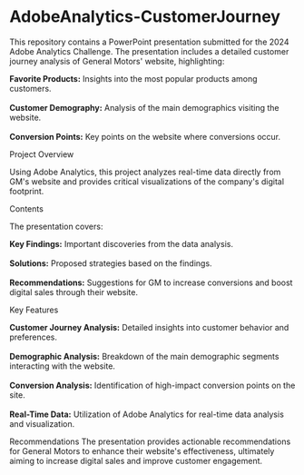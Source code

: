 # AdobeAnalytics-CustomerJourney

This repository contains a PowerPoint presentation submitted for the 2024 Adobe Analytics Challenge. The presentation includes a detailed customer journey analysis of General Motors' website, highlighting:

**Favorite Products:** Insights into the most popular products among customers.
<br>
</br>
**Customer Demography:** Analysis of the main demographics visiting the website.
<br>
</br>
**Conversion Points:** Key points on the website where conversions occur.

Project Overview

Using Adobe Analytics, this project analyzes real-time data directly from GM's website and provides critical visualizations of the company's digital footprint.

Contents

The presentation covers:

**Key Findings:** Important discoveries from the data analysis.
<br>
</br>
**Solutions:** Proposed strategies based on the findings.
<br>
</br>
**Recommendations:** Suggestions for GM to increase conversions and boost digital sales through their website.

Key Features

**Customer Journey Analysis:** Detailed insights into customer behavior and preferences.
<br>
</br>
**Demographic Analysis:** Breakdown of the main demographic segments interacting with the website.
<br>
</br>
**Conversion Analysis:** Identification of high-impact conversion points on the site.
<br>
</br>
**Real-Time Data:** Utilization of Adobe Analytics for real-time data analysis and visualization.

Recommendations
The presentation provides actionable recommendations for General Motors to enhance their website's effectiveness, ultimately aiming to increase digital sales and improve customer engagement.

